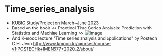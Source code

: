 # Time_series_analysis

- KUBIG Study/Project on March~June 2023
- Based on the book << Practical Time Series Analysis: Prediction with Statistics and Machine Learning >>
![image](https://github.com/umkiyoung/Time_series_analysis/assets/87689944/6bb3d9ce-9162-4f25-aac1-339249c8bfa7)
- And K-mooc lecture "Time series analysis and applications" by Postech C.H. Jeon
http://www.kmooc.kr/courses/course-v1:POSTECHk+IMEN677+2020_2/about/



